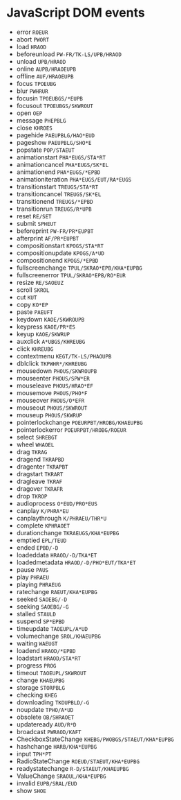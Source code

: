 # JavaScript DOM events

* error `ROEUR`
* abort `PWORT`
* load `HRAOD`
* beforeunload `PW-FR/TK-LS/UPB/HRAOD`
* unload `UPB/HRAOD`
* online `AUPB/HRAOEUPB`
* offline `AUF/HRAOEUPB`
* focus `TPOEUBG`
* blur `PWHRUR`
* focusin `TPOEUBGS/*EUPB`
* focusout `TPOEUBGS/SKWROUT`
* open `OEP`
* message `PHEPBLG`
* close `KHROES`
* pagehide `PAEUPBLG/HAO*EUD`
* pageshow `PAEUPBLG/SHO*E`
* popstate `POP/STAEUT`
* animationstart `PHA*EUGS/STA*RT`
* animationcancel `PHA*EUGS/SK*EL`
* animationend `PHA*EUGS/*EPBD`
* animationiteration `PHA*EUGS/EUT/RA*EUGS`
* transitionstart `TREUGS/STA*RT`
* transitioncancel `TREUGS/SK*EL`
* transitionend `TREUGS/*EPBD`
* transitionrun `TREUGS/R*UPB`
* reset `RE/SET`
* submit `SPHEUT`
* beforeprint `PW-FR/PR*EUPBT`
* afterprint `AF/PR*EUPBT`
* compositionstart `KPOGS/STA*RT`
* compositionupdate `KPOGS/A*UD`
* compositionend `KPOGS/*EPBD`
* fullscreenchange `TPUL/SKRAO*EPB/KHA*EUPBG`
* fullscreenerror `TPUL/SKRAO*EPB/RO*EUR`
* resize `RE/SAOEUZ`
* scroll `SKROL`
* cut `KUT`
* copy `KO*EP`
* paste `PAEUFT`
* keydown `KAOE/SKWROUPB`
* keypress `KAOE/PR*ES`
* keyup `KAOE/SKWRUP`
* auxclick `A*UBGS/KHREUBG`
* click `KHREUBG`
* contextmenu `KEGT/TK-LS/PHAOUPB`
* dblclick `TKPWHR*/KHREUBG`
* mousedown `PHOUS/SKWROUPB`
* mouseenter `PHOUS/SPW*ER`
* mouseleave `PHOUS/HRAO*EF`
* mousemove `PHOUS/PHO*F`
* mouseover `PHOUS/O*EFR`
* mouseout `PHOUS/SKWROUT`
* mouseup `PHOUS/SKWRUP`
* pointerlockchange `POEURPBT/HROBG/KHAEUPBG`
* pointerlockerror `POEURPBT/HROBG/ROEUR`
* select `SHREBGT`
* wheel `WHAOEL`
* drag `TKRAG`
* dragend `TKRAPBD`
* dragenter `TKRAPBT`
* dragstart `TKRART`
* dragleave `TKRAF`
* dragover `TKRAFR`
* drop `TKROP`
* audioprocess `O*EUD/PRO*EUS`
* canplay `K/PHRA*EU`
* canplaythrough `K/PHRAEU/THR*U`
* complete `KPHRAOET`
* durationchange `TKRAEUGS/KHA*EUPBG`
* emptied `EPL/TEUD`
* ended `EPBD/-D`
* loadeddata `HRAOD/-D/TKA*ET`
* loadedmetadata `HRAOD/-D/PHO*EUT/TKA*ET`
* pause `PAUS`
* play `PHRAEU`
* playing `PHRAEUG`
* ratechange `RAEUT/KHA*EUPBG`
* seeked `SAOEBG/-D`
* seeking `SAOEBG/-G`
* stalled `STAULD`
* suspend `SP*EPBD`
* timeupdate `TAOEUPL/A*UD`
* volumechange `SROL/KHAEUPBG`
* waiting `WAEUGT`
* loadend `HRAOD/*EPBD`
* loadstart `HRAOD/STA*RT`
* progress `PROG`
* timeout `TAOEUPL/SKWROUT`
* change `KHAEUPBG`
* storage `STORPBLG`
* checking `KHEG`
* downloading `TKOUPBLD/-G`
* noupdate `TPHO/A*UD`
* obsolete `OB/SHRAOET`
* updateready `AUD/R*D`
* broadcast `PWRAOD/KAFT`
* CheckboxStateChange `KHEBG/PWOBGS/STAEUT/KHA*EUPBG`
* hashchange `HARB/KHA*EUPBG`
* input `TPH*PT`
* RadioStateChange `ROEUD/STAEUT/KHA*EUPBG`
* readystatechange `R-D/STAEUT/KHAEUPBG`
* ValueChange `SRAOUL/KHA*EUPBG`
* invalid `EUPB/SRAL/EUD`
* show `SHOE`
